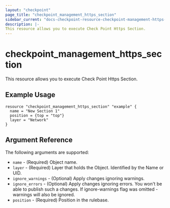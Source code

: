 ```yaml
---
layout: "checkpoint"
page_title: "checkpoint_management_https_section"
sidebar_current: "docs-checkpoint-resource-checkpoint-management-https-section"
description: |-
This resource allows you to execute Check Point Https Section.
---
```


# checkpoint_management_https_section

This resource allows you to execute Check Point Https Section.

## Example Usage


```hcl
resource "checkpoint_management_https_section" "example" {
  name = "New Section 1"
  position = {top = "top"}
  layer = "Network"
}
```

## Argument Reference

The following arguments are supported:

* `name` - (Required) Object name. 
* `layer` - (Required) Layer that holds the Object. Identified by the Name or UID. 
* `ignore_warnings` - (Optional) Apply changes ignoring warnings. 
* `ignore_errors` - (Optional) Apply changes ignoring errors. You won't be able to publish such a changes. If ignore-warnings flag was omitted - warnings will also be ignored. 
* `position` - (Required) Position in the rulebase. 
